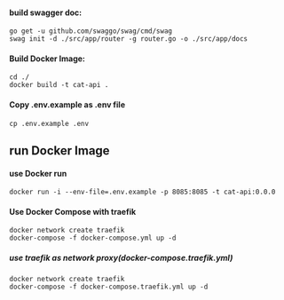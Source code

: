 
#### build swagger doc:
    go get -u github.com/swaggo/swag/cmd/swag
    swag init -d ./src/app/router -g router.go -o ./src/app/docs

#### Build Docker Image:
    cd ./
    docker build -t cat-api .
    
#### Copy .env.example as .env file ####
    cp .env.example .env    
    
## run Docker Image

#### use Docker run
    docker run -i --env-file=.env.example -p 8085:8085 -t cat-api:0.0.0

#### Use Docker Compose with traefik
    docker network create traefik
    docker-compose -f docker-compose.yml up -d
    
##### use traefik as network proxy(docker-compose.traefik.yml)
    docker network create traefik
    docker-compose -f docker-compose.traefik.yml up -d
